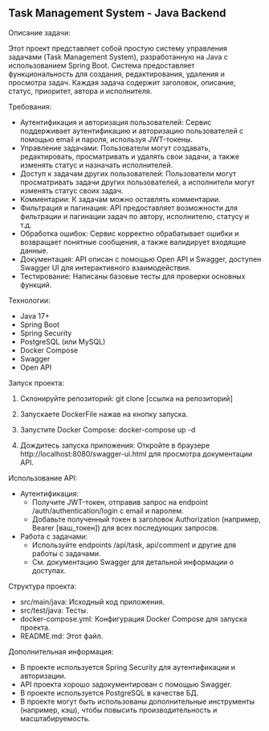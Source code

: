 ## Task Management System - Java Backend

Описание задачи:

Этот проект представляет собой простую систему управления задачами (Task Management System), разработанную на Java с использованием Spring Boot. Система предоставляет функциональность для создания, редактирования, удаления и просмотра задач. Каждая задача содержит заголовок, описание, статус, приоритет, автора и исполнителя.

Требования:

* Аутентификация и авторизация пользователей:  Сервис поддерживает аутентификацию и авторизацию пользователей с помощью email и пароля, используя JWT-токены.
* Управление задачами: Пользователи могут создавать, редактировать, просматривать и удалять свои задачи, а также изменять статус и назначать исполнителей.
* Доступ к задачам других пользователей: Пользователи могут просматривать задачи других пользователей, а исполнители могут изменять статус своих задач.
* Комментарии: К задачам можно оставлять комментарии.
* Фильтрация и пагинация:  API предоставляет возможности для фильтрации и пагинации задач по автору, исполнителю, статусу и т.д.
* Обработка ошибок:  Сервис корректно обрабатывает ошибки и возвращает понятные сообщения, а также валидирует входящие данные.
* Документация:  API описан с помощью Open API и Swagger, доступен Swagger UI для интерактивного взаимодействия.
* Тестирование: Написаны базовые тесты для проверки основных функций.

Технологии:

* Java 17+
* Spring Boot
* Spring Security
* PostgreSQL (или MySQL)
* Docker Compose
* Swagger
* Open API

Запуск проекта:

1. Склонируйте репозиторий:
   git clone [ссылка на репозиторий]

2. Запускаете DockerFile
   нажав на кнопку запуска.

4. Запустите Docker Compose:
   docker-compose up -d

3. Дождитесь запуска приложения:  Откройте в браузере http://localhost:8080/swagger-ui.html  для  просмотра  документации  API.

Использование API:

* Аутентификация:
    * Получите  JWT-токен,  отправив  запрос  на  endpoint /auth/authentication/login  с  email  и  паролем.
    * Добавьте  полученный  токен  в  заголовок  Authorization  (например,  Bearer [ваш_токен])  для  всех  последующих  запросов.
* Работа с задачами:
    * Используйте  endpoints  /api/task, api/comment  и  другие  для  работы  с  задачами.
    * См.  документацию  Swagger  для  детальной  информации  о  доступах.

Структура проекта:

* src/main/java:  Исходный  код  приложения.
* src/test/java:  Тесты.
* docker-compose.yml:  Конфигурация  Docker  Compose  для  запуска  проекта.
* README.md:  Этот  файл.

Дополнительная информация:

*  В  проекте  используется  Spring  Security  для  аутентификации  и  авторизации.
*  API  проекта  хорошо  задокументирован  с  помощью  Swagger.
*  В  проекте  используется  PostgreSQL  в  качестве  БД.
*  В  проекте  могут  быть  использованы  дополнительные  инструменты  (например,  кэш),  чтобы  повысить  производительность  и  масштабируемость.

